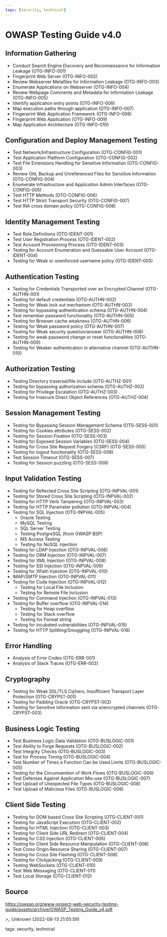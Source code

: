 ```yaml
---
tags: [security, technical]
---
```


# OWASP Testing Guide v4.0
## Information Gathering
- Conduct Search Engine Discovery and Reconnaissance for Information Leakage (OTG-INFO-001) 
- Fingerprint Web Server (OTG-INFO-002)
- Review Webserver Metafiles for Information Leakage (OTG-INFO-003)
- Enumerate Applications on Webserver (OTG-INFO-004)
- Review Webpage Comments and Metadata for Information Leakage (OTG-INFO-005)
- Identify application entry points (OTG-INFO-006)
- Map execution paths through application (OTG-INFO-007)
- Fingerprint Web Application Framework (OTG-INFO-008)
- Fingerprint Web Application (OTG-INFO-009)
- Map Application Architecture (OTG-INFO-010)
## Configuration and Deploy Management Testing
- Test Network/Infrastructure Configuration (OTG-CONFIG-001)
- Test Application Platform Configuration (OTG-CONFIG-002)
- Test File Extensions Handling for Sensitive Information (OTG-CONFIG-003)
- Review Old, Backup and Unreferenced Files for Sensitive Information (OTG-CONFIG-004) 
- Enumerate Infrastructure and Application Admin Interfaces (OTG-CONFIG-005)
- Test HTTP Methods (OTG-CONFIG-006)
- Test HTTP Strict Transport Security (OTG-CONFIG-007)
- Test RIA cross domain policy (OTG-CONFIG-008)

## Identity Management Testing
- Test Role Definitions (OTG-IDENT-001)
- Test User Registration Process (OTG-IDENT-002)
- Test Account Provisioning Process (OTG-IDENT-003)
- Testing for Account Enumeration and Guessable User Account (OTG-IDENT-004)
- Testing for Weak or unenforced username policy (OTG-IDENT-005)

## Authentication Testing
- Testing for Credentials Transported over an Encrypted Channel (OTG-AUTHN-001)
- Testing for default credentials (OTG-AUTHN-002)
- Testing for Weak lock out mechanism (OTG-AUTHN-003)
- Testing for bypassing authentication schema (OTG-AUTHN-004)
- Test remember password functionality (OTG-AUTHN-005)
- Testing for Browser cache weakness (OTG-AUTHN-006)
- Testing for Weak password policy (OTG-AUTHN-007)
- Testing for Weak security question/answer (OTG-AUTHN-008)
- Testing for weak password change or reset functionalities (OTG-AUTHN-009)
- Testing for Weaker authentication in alternative channel (OTG-AUTHN-010)

## Authorization Testing
- Testing Directory traversal/file include (OTG-AUTHZ-001)
- Testing for bypassing authorization schema (OTG-AUTHZ-002)
- Testing for Privilege Escalation (OTG-AUTHZ-003)
- Testing for Insecure Direct Object References (OTG-AUTHZ-004)

## Session Management Testing
- Testing for Bypassing Session Management Schema (OTG-SESS-001)
- Testing for Cookies attributes (OTG-SESS-002)
- Testing for Session Fixation (OTG-SESS-003)
- Testing for Exposed Session Variables (OTG-SESS-004)
- Testing for Cross Site Request Forgery (CSRF) (OTG-SESS-005)
- Testing for logout functionality (OTG-SESS-006)
- Test Session Timeout (OTG-SESS-007)
- Testing for Session puzzling (OTG-SESS-008)

## Input Validation Testing
- Testing for Reflected Cross Site Scripting (OTG-INPVAL-001)
- Testing for Stored Cross Site Scripting (OTG-INPVAL-002)
- Testing for HTTP Verb Tampering (OTG-INPVAL-003)
- Testing for HTTP Parameter pollution (OTG-INPVAL-004)
- Testing for SQL Injection (OTG-INPVAL-005)  
    - Oracle Testing  
    - MySQL Testing  
    - SQL Server Testing  
    - Testing PostgreSQL (from OWASP BSP)   
    - MS Access Testing  
    - Testing for NoSQL injection
- Testing for LDAP Injection (OTG-INPVAL-006) 
- Testing for ORM Injection (OTG-INPVAL-007) 
- Testing for XML Injection (OTG-INPVAL-008) 
- Testing for SSI Injection (OTG-INPVAL-009) 
- Testing for XPath Injection (OTG-INPVAL-010) 
- IMAP/SMTP Injection (OTG-INPVAL-011) 
- Testing for Code Injection (OTG-INPVAL-012)  
    - Testing for Local File Inclusion  
    - Testing for Remote File Inclusion
- Testing for Command Injection (OTG-INPVAL-013) 
- Testing for Buffer overflow (OTG-INPVAL-014)  
    - Testing for Heap overflow  
    - Testing for Stack overflow  
    - Testing for Format string
- Testing for incubated vulnerabilities (OTG-INPVAL-015) 
- Testing for HTTP Splitting/Smuggling (OTG-INPVAL-016)

## Error Handling
- Analysis of Error Codes (OTG-ERR-001)
- Analysis of Stack Traces (OTG-ERR-002)

## Cryptography
- Testing for Weak SSL/TLS Ciphers, Insufficient Transport Layer Protection (OTG-CRYPST-001) 
- Testing for Padding Oracle (OTG-CRYPST-002)
- Testing for Sensitive information sent via unencrypted channels (OTG-CRYPST-003)

## Business Logic Testing
- Test Business Logic Data Validation (OTG-BUSLOGIC-001) 
- Test Ability to Forge Requests (OTG-BUSLOGIC-002)
- Test Integrity Checks (OTG-BUSLOGIC-003)
- Test for Process Timing (OTG-BUSLOGIC-004)
- Test Number of Times a Function Can be Used Limits (OTG-BUSLOGIC-005) 
- Testing for the Circumvention of Work Flows (OTG-BUSLOGIC-006)
- Test Defenses Against Application Mis-use (OTG-BUSLOGIC-007)
- Test Upload of Unexpected File Types (OTG-BUSLOGIC-008)
- Test Upload of Malicious Files (OTG-BUSLOGIC-009)

## Client Side Testing
- Testing for DOM based Cross Site Scripting (OTG-CLIENT-001) 
- Testing for JavaScript Execution (OTG-CLIENT-002)
- Testing for HTML Injection (OTG-CLIENT-003)
- Testing for Client Side URL Redirect (OTG-CLIENT-004) 
- Testing for CSS Injection (OTG-CLIENT-005)
- Testing for Client Side Resource Manipulation (OTG-CLIENT-006) 
- Test Cross Origin Resource Sharing (OTG-CLIENT-007)
- Testing for Cross Site Flashing (OTG-CLIENT-008)
- Testing for Clickjacking (OTG-CLIENT-009)
- Testing WebSockets (OTG-CLIENT-010) 
- Test Web Messaging (OTG-CLIENT-011) 
- Test Local Storage (OTG-CLIENT-012)

## Source  
https://owasp.org/www-project-web-security-testing-guide/assets/archive/OWASP_Testing_Guide_v4.pdf

*>_ Unknown* (2022-08-13 21:05:59)

tags: security, technical


